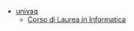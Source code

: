 
* [univaq](http://www.univaq.it/)
  * [Corso di Laurea in Informatica](http://www.disim.univaq.it/didattica/content.php?laurea=1&pid=549&did=0)